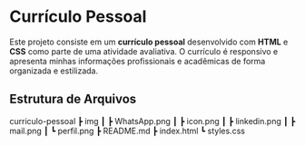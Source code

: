 # Currículo Pessoal

Este projeto consiste em um **currículo pessoal** desenvolvido com **HTML** e **CSS** como parte de uma atividade avaliativa. O currículo é responsivo e apresenta minhas informações profissionais e acadêmicas de forma organizada e estilizada.

## Estrutura de Arquivos
curriculo-pessoal
 ┣ img
 ┃ ┣ WhatsApp.png
 ┃ ┣ icon.png
 ┃ ┣ linkedin.png
 ┃ ┣ mail.png
 ┃ ┗ perfil.png
 ┣ README.md
 ┣ index.html
 ┗ styles.css
